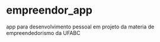 # empreendor_app
app para desenvolvimento pessoal em projeto da materia de empreendedorismo da UFABC
